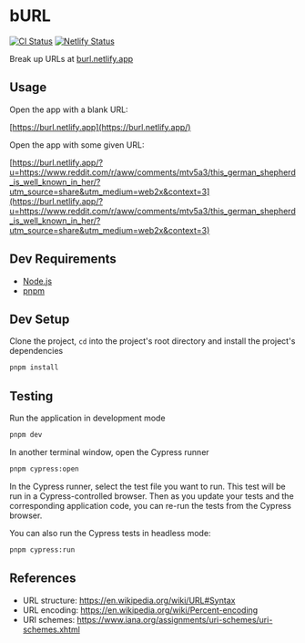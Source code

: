 # bURL

[![CI Status](https://github.com/mebble/burl/workflows/CI/badge.svg)](https://github.com/mebble/burl/actions)
[![Netlify Status](https://api.netlify.com/api/v1/badges/c59c4fa2-64e4-46e8-a0dc-ebd07896475b/deploy-status)](https://app.netlify.com/sites/burl/deploys)

Break up URLs at [burl.netlify.app](https://burl.netlify.app/)

## Usage

Open the app with a blank URL:

[https://burl.netlify.app](https://burl.netlify.app/)

Open the app with some given URL:

[https://burl.netlify.app/?u=https://www.reddit.com/r/aww/comments/mtv5a3/this_german_shepherd_is_well_known_in_her/?utm_source=share&utm_medium=web2x&context=3](https://burl.netlify.app/?u=https://www.reddit.com/r/aww/comments/mtv5a3/this_german_shepherd_is_well_known_in_her/?utm_source=share&utm_medium=web2x&context=3)

## Dev Requirements

- [Node.js](https://nodejs.org/en)
- [pnpm](https://pnpm.io/)

## Dev Setup

Clone the project, `cd` into the project's root directory and install the project's dependencies

```bash
pnpm install
```

## Testing

Run the application in development mode

```bash
pnpm dev
```

In another terminal window, open the Cypress runner

```bash
pnpm cypress:open
```

In the Cypress runner, select the test file you want to run. This test will be run in a Cypress-controlled browser. Then as you update your tests and the corresponding application code, you can re-run the tests from the Cypress browser.

You can also run the Cypress tests in headless mode:

```bash
pnpm cypress:run
```

## References

- URL structure: https://en.wikipedia.org/wiki/URL#Syntax
- URL encoding: https://en.wikipedia.org/wiki/Percent-encoding
- URI schemes: https://www.iana.org/assignments/uri-schemes/uri-schemes.xhtml
